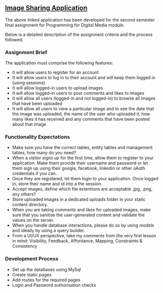## [Image Sharing Application](https:/scss.tcd.ie/~mohsins/cs7025/april_2023/myapp/)

The above linked application has been developed for the second semester final assignment for Programming for Digital Media module.

Below is a detailed description of the assignment criteria and the process followed.

### Assignment Brief

The application must comprise the following features:

* It will allow users to register for an account
* It will allow users to log in to their account and will keep them logged in (using sessions)
* It will allow logged-in users to upload images
* It will allow logged-in users to post comments and likes to images
* It will allow all users (logged-in and not logged-in) to browse all images that have been uploaded
* It will allow all users to view a particular image and to see the date that the image was uploaded, the name of the user who uploaded it, how many likes it has received and any comments that have been posted about that image

### Functionality Expectations

* Make sure you have the correct tables, entity tables and management tables, how many do you need?
* When a visitor signs up for the first time, allow them to register to your application. Make them provide their username and password or let them sign up using their google, facebook, linkedin or other oAuth credentials if you can.
* Once they are registered, let them login to your application. Once logged in, store their name and id into a the session.
* Accept images, define which file extentions are acceptable .jpg, .png, any others?
* Store uploaded images in a dedicated uploads folder in your static content directory.
* When you are taking comments and likes for uploaded images, make sure that you sanitise the user-generated content and validate the values on the server.
* When you handle database interactions, please do so by using models and ideally by using a query builder.
* From a UI/UX perspective, take my comments from the very first lesson in mind:  Visibility, Feedback, Affordance, Mapping, Constraints & Consistency


### Development Process

* Set up the databases using MySql
* Create static pages 
* Add routes for the required pages
* Login and Password authorisation checks
